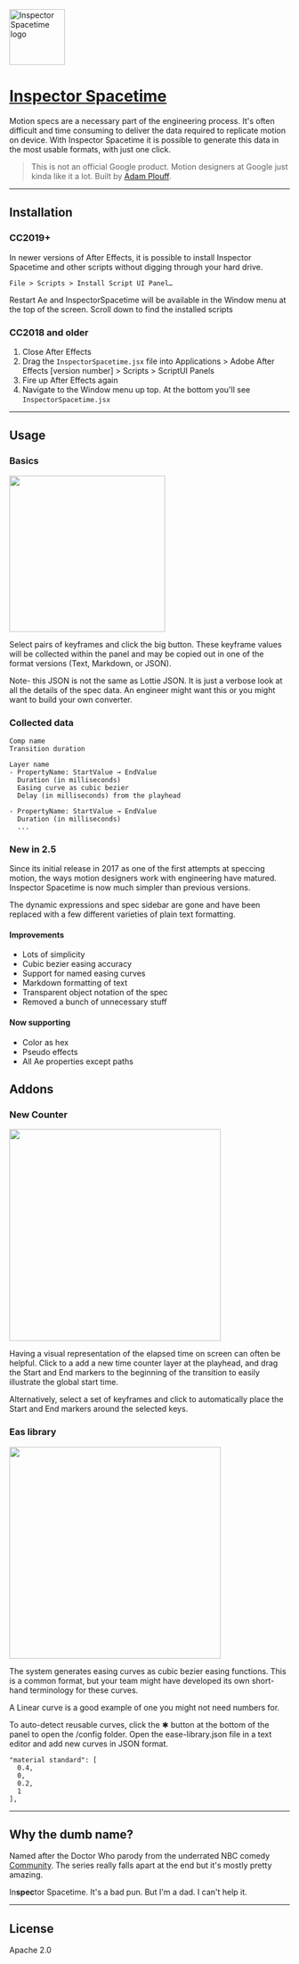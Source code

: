 <img src="https://google.github.io/inspectorspacetime/images/Inspector_Spacetime_logo.png" width="100" alt="Inspector Spacetime logo">

# [Inspector Spacetime][4e4c540d]
Motion specs are a necessary part of the engineering process. It's often difficult and time consuming to deliver the data required to replicate motion on device. With Inspector Spacetime it is possible to generate this data in the most usable formats, with just one click.

  [4e4c540d]: https://google.github.io/inspectorspacetime/ "Inspector Spacetime"

> This is not an official Google product. Motion designers at Google just kinda like it a lot. Built by [Adam Plouff][8638464d].

  [8638464d]: http://www.battleaxe.co/ "Battle Axe"

---
## Installation


### CC2019+
In newer versions of After Effects, it is possible to install Inspector Spacetime and other scripts without digging through your hard drive.

`File > Scripts > Install Script UI Panel…`

Restart Ae and InspectorSpacetime will be available in the Window menu at the top of the screen. Scroll down to find the installed scripts


### CC2018 and older
1. Close After Effects
2. Drag the `InspectorSpacetime.jsx` file into Applications > Adobe After Effects [version number] > Scripts > ScriptUI Panels
3. Fire up After Effects again
4. Navigate to the Window menu up top. At the bottom you'll see `InspectorSpacetime.jsx`

---
## Usage

### Basics
<img src="https://google.github.io/inspectorspacetime/images/Panel.jpg" width="280">

Select pairs of keyframes and click the big button. These keyframe values will be collected within the panel and may be copied out in one of the format versions (Text, Markdown, or JSON).

Note- this JSON is not the same as Lottie JSON. It is just a verbose look at all the details of the spec data. An engineer might want this or you might want to build your own converter.

### Collected data
```
Comp name
Transition duration

Layer name
- PropertyName: StartValue → EndValue
  Duration (in milliseconds)
  Easing curve as cubic bezier
  Delay (in milliseconds) from the playhead

- PropertyName: StartValue → EndValue
  Duration (in milliseconds)
  ...
```

### New in 2.5
Since its initial release in 2017 as one of the first attempts at speccing motion, the ways motion designers work with engineering have matured. Inspector Spacetime is now much simpler than previous versions.

The dynamic expressions and spec sidebar are gone and have been replaced with a few different varieties of plain text formatting.

#### Improvements
- Lots of simplicity 
- Cubic bezier easing accuracy
- Support for named easing curves
- Markdown formatting of text
- Transparent object notation of the spec
- Removed a bunch of unnecessary stuff

#### Now supporting
- Color as hex
- Pseudo effects
- All Ae properties except paths


## Addons

### New Counter
<img src="https://google.github.io/inspectorspacetime/images/TimeCounter.gif" width="380">

Having a visual representation of the elapsed time on screen can often be helpful. Click to a add a new time counter layer at the playhead, and drag the Start and End markers to the beginning of the transition to easily illustrate the global start time.

Alternatively, select a set of keyframes and click to automatically place the Start and End markers around the selected keys.

### Eas library
<img src="https://google.github.io/inspectorspacetime/images/Ease-library.jpg" width="380">

The system generates easing curves as cubic bezier easing functions. This is a common format, but your team might have developed its own short-hand terminology for these curves.

A Linear curve is a good example of one you might not need numbers for.

To auto-detect reusable curves, click the ✱ button at the bottom of the panel to open the /config folder. Open the ease-library.json file in a text editor and add new curves in JSON format.

```
"material standard": [
  0.4,
  0,
  0.2,
  1
],
```

___
## Why the dumb name?

Named after the Doctor Who parody from the underrated NBC comedy [Community][a97544c1]. The series really falls apart at the end but it's mostly pretty amazing.

  [a97544c1]: https://youtu.be/WQAgPaJvvHU "Community - Inspector Spacetime'"

In**spec**tor Spacetime. It's a bad pun. But I'm a dad. I can't help it.
___

## License
Apache 2.0

